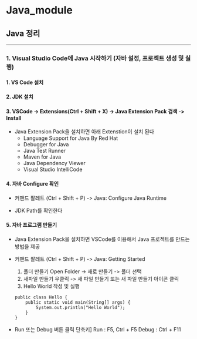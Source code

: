 # Java_module

## Java 정리
---
### 1. Visual Studio Code에 Java 시작하기 (자바 설정, 프로젝트 생성 및 실행)
#### 1. VS Code 설치
#### 2. JDK 설치
#### 3. VSCode -> Extensions(Ctrl + Shift + X) -> Java Extension Pack 검색 -> Install 
- Java Extension Pack을 설치하면 아래 Extenstion이 설치 된다
    - Language Support for Java By Red Hat
    - Debugger for Java
    - Java Test Runner
    - Maven for Java
    - Java Dependency Viewer
    - Visual Studio IntelliCode
#### 4. 자바 Configure 확인
- 커맨드 팔레트 (Ctrl + Shift + P) -> Java: Configure Java Runtime

- JDK Path를 확인한다
#### 5. 자바 프로그램 만들기
- Java Extension Pack을 설치하면 VSCode를 이용해서 Java 프로젝트를 만드는 방법을 제공
- 커맨드 팔레트 (Ctrl + Shift + P) -> Java: Getting Started

    1) 폴더 만들기
    Open Folder -> 새로 만들기 -> 폴더 선택
    2) 새파일 만들기
    우클릭 -> 새 파일 만들기 또는 새 파일 만들기 아이콘 클릭
    3) Hello World 작성 및 실행
    ```
    public class Hello {
        public static void main(String[] args) {
            System.out.println("Hello World");
        }
    }
    ```
- Run 또는 Debug 버튼 클릭
    단축키]
    Run : F5, Ctrl + F5
    Debug : Ctrl + F11  